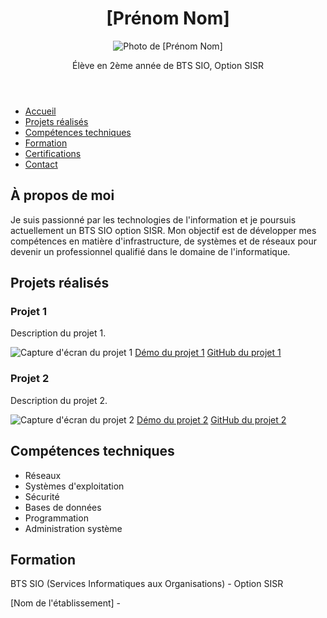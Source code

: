 <!DOCTYPE html>
<html lang="fr">
<head>
  <meta charset="UTF-8">
  <meta name="viewport" content="width=device-width, initial-scale=1.0">
  <title>Portfolio - [Prénom Nom]</title>
  <link rel="stylesheet" href="styles.css">
</head>
<body>
  <header>
    <h1>[Prénom Nom]</h1>
    <img src="photo.jpg" alt="Photo de [Prénom Nom]">
    <p>Élève en 2ème année de BTS SIO, Option SISR</p>
  </header>

  <nav>
    <ul>
      <li><a href="#accueil">Accueil</a></li>
      <li><a href="#projets">Projets réalisés</a></li>
      <li><a href="#competences">Compétences techniques</a></li>
      <li><a href="#formation">Formation</a></li>
      <li><a href="#certifications">Certifications</a></li>
      <li><a href="#contact">Contact</a></li>
    </ul>
  </nav>

  <section id="accueil">
    <h2>À propos de moi</h2>
    <p>Je suis passionné par les technologies de l'information et je poursuis actuellement un BTS SIO option SISR. Mon objectif est de développer mes compétences en matière d'infrastructure, de systèmes et de réseaux pour devenir un professionnel qualifié dans le domaine de l'informatique.</p>
  </section>

  <section id="projets">
    <h2>Projets réalisés</h2>
    <article>
      <h3>Projet 1</h3>
      <p>Description du projet 1.</p>
      <img src="projet1.jpg" alt="Capture d'écran du projet 1">
      <a href="lien_projet1">Démo du projet 1</a>
      <a href="lien_github_projet1">GitHub du projet 1</a>
    </article>
    <article>
      <h3>Projet 2</h3>
      <p>Description du projet 2.</p>
      <img src="projet2.jpg" alt="Capture d'écran du projet 2">
      <a href="lien_projet2">Démo du projet 2</a>
      <a href="lien_github_projet2">GitHub du projet 2</a>
    </article>
    <!-- Ajoutez plus d'articles pour chaque projet réalisé -->
  </section>

  <section id="competences">
    <h2>Compétences techniques</h2>
    <ul>
      <li>Réseaux</li>
      <li>Systèmes d'exploitation</li>
      <li>Sécurité</li>
      <li>Bases de données</li>
      <li>Programmation</li>
      <li>Administration système</li>
      <!-- Ajoutez plus de compétences spécifiques -->
    </ul>
  </section>

  <section id="formation">
    <h2>Formation</h2>
    <p>BTS SIO (Services Informatiques aux Organisations) - Option SISR</p>
    <p>[Nom de l'établissement] -
